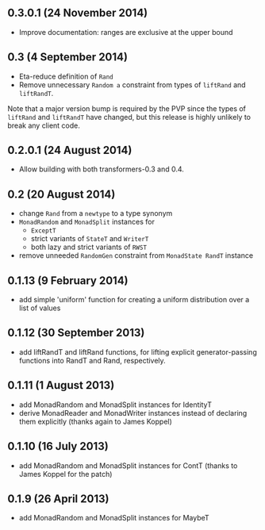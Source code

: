 0.3.0.1 (24 November 2014)
--------------------------

  - Improve documentation: ranges are exclusive at the upper bound

0.3 (4 September 2014)
----------------------

  - Eta-reduce definition of `Rand`
  - Remove unnecessary `Random a` constraint from types of `liftRand`
    and `liftRandT`.

  Note that a major version bump is required by the PVP since the
  types of `liftRand` and `liftRandT` have changed, but this release
  is highly unlikely to break any client code.

0.2.0.1 (24 August 2014)
------------------------

  - Allow building with both transformers-0.3 and 0.4.

0.2 (20 August 2014)
--------------------

  - change `Rand` from a `newtype` to a type synonym
  - `MonadRandom` and `MonadSplit` instances for
      - `ExceptT`
	  - strict variants of `StateT` and `WriterT`
	  - both lazy and strict variants of `RWST`
  - remove unneeded `RandomGen` constraint from `MonadState RandT` instance

0.1.13 (9 February 2014)
------------------------

  - add simple 'uniform' function for creating a uniform distribution
    over a list of values

0.1.12 (30 September 2013)
--------------------------

  - add liftRandT and liftRand functions, for lifting explicit
    generator-passing functions into RandT and Rand, respectively.

0.1.11 (1 August 2013)
----------------------

  - add MonadRandom and MonadSplit instances for IdentityT
  - derive MonadReader and MonadWriter instances instead of declaring
    them explicitly (thanks again to James Koppel)

0.1.10 (16 July 2013)
---------------------

  - add MonadRandom and MonadSplit instances for ContT
    (thanks to James Koppel for the patch)

0.1.9 (26 April 2013)
---------------------

  - add MonadRandom and MonadSplit instances for MaybeT
